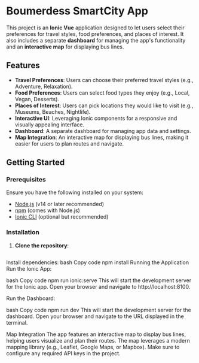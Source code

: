 # Boumerdess SmartCity App

This project is an **Ionic Vue** application designed to let users select their preferences for travel styles, food preferences, and places of interest. It also includes a separate **dashboard** for managing the app's functionality and an **interactive map** for displaying bus lines.

## Features

- **Travel Preferences**: Users can choose their preferred travel styles (e.g., Adventure, Relaxation).
- **Food Preferences**: Users can select food types they enjoy (e.g., Local, Vegan, Desserts).
- **Places of Interest**: Users can pick locations they would like to visit (e.g., Museums, Beaches, Nightlife).
- **Interactive UI**: Leveraging Ionic components for a responsive and visually appealing interface.
- **Dashboard**: A separate dashboard for managing app data and settings.
- **Map Integration**: An interactive map for displaying bus lines, making it easier for users to plan routes and navigate.

## Getting Started

### Prerequisites

Ensure you have the following installed on your system:

- [Node.js](https://nodejs.org/) (v14 or later recommended)
- [npm](https://www.npmjs.com/) (comes with Node.js)
- [Ionic CLI](https://ionicframework.com/docs/cli) (optional but recommended)

### Installation

1. **Clone the repository**:
   ```bash
Install dependencies:
bash
Copy code
npm install
Running the Application
Run the Ionic App:

bash
Copy code
npm run ionic:serve
This will start the development server for the Ionic app. Open your browser and navigate to http://localhost:8100.

Run the Dashboard:

bash
Copy code
npm run dev
This will start the development server for the dashboard. Open your browser and navigate to the URL displayed in the terminal.

Map Integration
The app features an interactive map to display bus lines, helping users visualize and plan their routes.
The map leverages a modern mapping library (e.g., Leaflet, Google Maps, or Mapbox). Make sure to configure any required API keys in the project.
